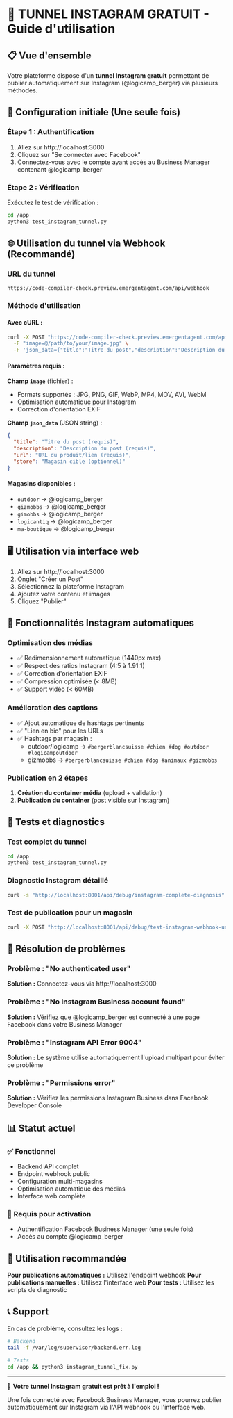 # 🚀 TUNNEL INSTAGRAM GRATUIT - Guide d'utilisation

## 📋 Vue d'ensemble

Votre plateforme dispose d'un **tunnel Instagram gratuit** permettant de publier automatiquement sur Instagram (@logicamp_berger) via plusieurs méthodes.

## 🔑 Configuration initiale (Une seule fois)

### Étape 1 : Authentification
1. Allez sur http://localhost:3000
2. Cliquez sur "Se connecter avec Facebook"
3. Connectez-vous avec le compte ayant accès au Business Manager contenant @logicamp_berger

### Étape 2 : Vérification
Exécutez le test de vérification :
```bash
cd /app
python3 test_instagram_tunnel.py
```

## 🌐 Utilisation du tunnel via Webhook (Recommandé)

### URL du tunnel
```
https://code-compiler-check.preview.emergentagent.com/api/webhook
```

### Méthode d'utilisation

#### Avec cURL :
```bash
curl -X POST "https://code-compiler-check.preview.emergentagent.com/api/webhook" \
  -F "image=@/path/to/your/image.jpg" \
  -F 'json_data={"title":"Titre du post","description":"Description du produit","url":"https://votresite.com/produit","store":"gizmobbs"}'
```

#### Paramètres requis :

**Champ `image`** (fichier) :
- Formats supportés : JPG, PNG, GIF, WebP, MP4, MOV, AVI, WebM
- Optimisation automatique pour Instagram
- Correction d'orientation EXIF

**Champ `json_data`** (JSON string) :
```json
{
  "title": "Titre du post (requis)",
  "description": "Description du post (requis)",
  "url": "URL du produit/lien (requis)",
  "store": "Magasin cible (optionnel)"
}
```

#### Magasins disponibles :
- `outdoor` → @logicamp_berger
- `gizmobbs` → @logicamp_berger  
- `gimobbs` → @logicamp_berger
- `logicantiq` → @logicamp_berger
- `ma-boutique` → @logicamp_berger

## 🖥️ Utilisation via interface web

1. Allez sur http://localhost:3000
2. Onglet "Créer un Post"
3. Sélectionnez la plateforme Instagram
4. Ajoutez votre contenu et images
5. Cliquez "Publier"

## 📱 Fonctionnalités Instagram automatiques

### Optimisation des médias
- ✅ Redimensionnement automatique (1440px max)
- ✅ Respect des ratios Instagram (4:5 à 1.91:1)
- ✅ Correction d'orientation EXIF
- ✅ Compression optimisée (< 8MB)
- ✅ Support vidéo (< 60MB)

### Amélioration des captions
- ✅ Ajout automatique de hashtags pertinents
- ✅ "Lien en bio" pour les URLs
- ✅ Hashtags par magasin :
  - outdoor/logicamp → `#bergerblancsuisse #chien #dog #outdoor #logicampoutdoor`
  - gizmobbs → `#bergerblancsuisse #chien #dog #animaux #gizmobbs`

### Publication en 2 étapes
1. **Création du container média** (upload + validation)
2. **Publication du container** (post visible sur Instagram)

## 🧪 Tests et diagnostics

### Test complet du tunnel
```bash
cd /app
python3 test_instagram_tunnel.py
```

### Diagnostic Instagram détaillé
```bash
curl -s "http://localhost:8001/api/debug/instagram-complete-diagnosis" | python3 -m json.tool
```

### Test de publication pour un magasin
```bash
curl -X POST "http://localhost:8001/api/debug/test-instagram-webhook-universal?shop_type=gizmobbs"
```

## 🔧 Résolution de problèmes

### Problème : "No authenticated user"
**Solution :** Connectez-vous via http://localhost:3000

### Problème : "No Instagram Business account found"
**Solution :** Vérifiez que @logicamp_berger est connecté à une page Facebook dans votre Business Manager

### Problème : "Instagram API Error 9004"
**Solution :** Le système utilise automatiquement l'upload multipart pour éviter ce problème

### Problème : "Permissions error"
**Solution :** Vérifiez les permissions Instagram Business dans Facebook Developer Console

## 📊 Statut actuel

### ✅ Fonctionnel
- Backend API complet
- Endpoint webhook public
- Configuration multi-magasins
- Optimisation automatique des médias
- Interface web complète

### 🔑 Requis pour activation
- Authentification Facebook Business Manager (une seule fois)
- Accès au compte @logicamp_berger

## 🎯 Utilisation recommandée

**Pour publications automatiques :** Utilisez l'endpoint webhook
**Pour publications manuelles :** Utilisez l'interface web
**Pour tests :** Utilisez les scripts de diagnostic

## 📞 Support

En cas de problème, consultez les logs :
```bash
# Backend
tail -f /var/log/supervisor/backend.err.log

# Tests
cd /app && python3 instagram_tunnel_fix.py
```

---

🎉 **Votre tunnel Instagram gratuit est prêt à l'emploi !**

Une fois connecté avec Facebook Business Manager, vous pourrez publier automatiquement sur Instagram via l'API webhook ou l'interface web.